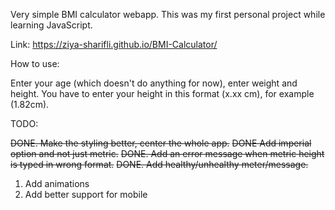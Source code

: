 Very simple BMI calculator webapp. This was my first personal project while learning JavaScript. 

Link: https://ziya-sharifli.github.io/BMI-Calculator/

How to use:

Enter your age (which doesn't do anything for now), enter weight and height. You have to enter your height in this format (x.xx cm), for example (1.82cm).

TODO:

~~DONE. Make the styling better, center the whole app.~~
~~DONE Add imperial option and not just metric.~~
~~DONE. Add an error message when metric height is typed in wrong format.~~
~~DONE. Add healthy/unhealthy meter/message.~~

1. Add animations
2. Add better support for mobile
